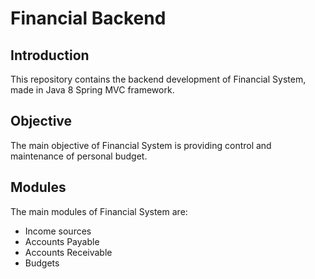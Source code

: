 # Financial Backend

## Introduction

This repository contains the backend development of Financial System, made in Java 8 Spring MVC framework.  

## Objective

The main objective of Financial System is providing control and maintenance of personal budget. 

## Modules

The main modules of Financial System are: 

- Income sources
- Accounts Payable
- Accounts Receivable
- Budgets
